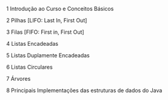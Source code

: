 1 Introdução ao Curso e Conceitos Básicos

2 Pilhas [LIFO: Last In, First Out]

3 Filas [FIFO: First in, First Out]

4 Listas Encadeadas

5 Listas Duplamente Encadeadas

6 Listas Circulares

7 Árvores

8 Principais Implementações das estruturas de dados do Java

